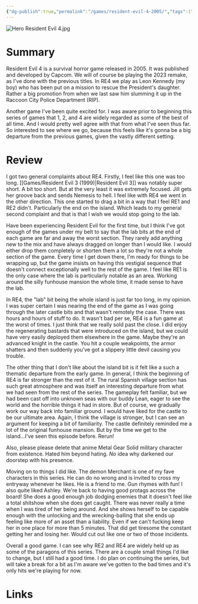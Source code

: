```yaml
---
{"dg-publish":true,"permalink":"/games/resident-evil-4-2005/","tags":["games","LP"],"created":"2025-05-30","updated":"2025-10-02"}
---
```



![Hero Resident Evil 4.jpg](/img/user/_sys/Attachments/Hero%20Resident%20Evil%204.jpg)

# Summary

Resident Evil 4 is a survival horror game released in 2005. It was published and developed by Capcom. We will of course be playing the 2023 remake, as I've done with the previous titles. In RE4 we play as Leon Kennedy (my boy) who has been put on a mission to rescue the President's daughter. Rather a big promotion from when we last saw him slumming it up in the Raccoon City Police Department (RIP).

Another game I've been quite excited for. I was aware prior to beginning this series of games that 1, 2, and 4 are widely regarded as some of the best of all time. And I would pretty well agree with that from what I've seen thus far. So interested to see where we go, because this feels like it's gonna be a big departure from the previous games, given the vastly different setting.

# Review

I got two general complaints about RE4. Firstly, I feel like this one was too long. [[Games/Resident Evil 3 (1999)\|Resident Evil 3]] was notably super short. A bit too short. But at the very least it was extremely focused. Jill gets her groove back and sends Nemesis to hell. I feel like with RE4 we went in the other direction. This one started to drag a bit in a way that I feel RE1 and RE2 didn't. Particularly the end on the island. Which leads to my general second complaint and that is that I wish we would stop going to the lab.

Have been experiencing Resident Evil for the first time, but I think I've got enough of the games under my belt to say that the lab bits at the end of each game are far and away the worst section. They rarely add anything new to the mix and have always dragged on longer than I would like. I would either drop them completely or shorten them a lot so they're not a whole section of the game. Every time I get down there, I'm ready for things to be wrapping up, but the game insists on having this vestigial sequence that doesn't connect exceptionally well to the rest of the game. I feel like RE1 is the only case where the lab is particularly notable as an area. Working around the silly funhouse mansion the whole time, it made sense to have the lab.

In RE4, the "lab" bit being the whole island is just far too long, in my opinion. I was super certain I was nearing the end of the game as I was going through the later castle bits and that wasn't remotely the case. There was hours and hours of stuff to do. It wasn't bad per se, RE4 is a fun game at the worst of times. I just think that we really sold past the close. I did enjoy the regenerating bastards that were introduced on the island, but we could have very easily deployed them elsewhere in the game. Maybe they're an advanced knight in the castle. You hit a couple weakpoints, the armor shatters and then suddenly you've got a slippery little devil causing you trouble.

The other thing that I don't like about the island bit is it felt like a such a thematic departure from the early game. In general, I think the beginning of RE4 is far stronger than the rest of it. The rural Spanish village section has such great atmosphere and was itself an interesting departure from what we had seen from the rest of the series. The gameplay felt familiar, but we had been cast off into unknown seas with our buddy Lean, eager to see the world and the horrible things it had in store. But of course, we gradually work our way back into familiar ground. I would have liked for the castle to be our ultimate area. Again, I think the village is stronger, but I can see an argument for keeping a bit of familiarity. The castle definitely reminded me a lot of the original funhouse mansion. But by the time we get to the island...I've seen this episode before. Rerun!

Also, please please delete that anime Metal Gear Solid military character from existence. Hated him beyond hating. *No* idea why darkened our doorstep with his presence.

Moving on to things I did like. The demon Merchant is one of my fave characters in this series. He can do no wrong and is invited to cross my entryway whenever he likes. He is a friend to me. Gun rhymes with fun! I also quite liked Ashley. We're back to having good protags across the board! She does a good enough job dodging enemies that it doesn't feel like a total shitshow when she does get caught. There was never really a time when I was tired of her being around. And she shows herself to be capable enough with the unlocking and the wrecking-balling that she ends up feeling like more of an asset than a liability. Even if we can't fucking keep her in one place for more than 5 minutes. That did get tiresome the constant getting her and losing her. Would cut out like one or two of those incidents.

Overall a good game. I can see why RE2 and RE4 are widely held up as some of the paragons of this series. There are a couple small things I'd like to change, but I still had a good time. I do plan on continuing the series, but will take a break for a bit as I'm aware we've gotten to the bad times and it's only hits we're playing for now.

# Links
